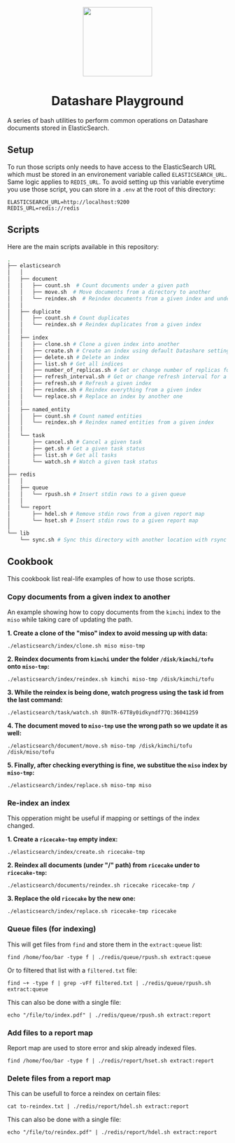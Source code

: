 <p align="center">
<a href="https://datashare.icij.org/">
  <img src="https://datashare.icij.org/android-chrome-512x512.png" width="158px">
</a>
</p>
<h1 align="center">Datashare Playground</h1>

A series of bash utilities to perform common operations on Datashare documents stored in ElasticSearch.

## Setup

To run those scripts only needs to have access to the ElasticSearch URL which must be stored in an 
environement variable called `ELASTICSEARCH_URL`. Same logic applies to `REDIS_URL`. To avoid setting up 
this variable everytime you use those script, you can store in a `.env` at the root of this directory:

```
ELASTICSEARCH_URL=http://localhost:9200
REDIS_URL=redis://redis
```

## Scripts

Here are the main scripts available in this repository:

```bash
.
├── elasticsearch
│   │
│   ├── document
│   │   ├── count.sh  # Count documents under a given path
│   │   ├── move.sh  # Move documents from a directory to another
│   │   └── reindex.sh  # Reindex documents from a given index and under a specific directory
│   │
│   ├── duplicate
│   │   ├── count.sh # Count duplicates
│   │   └── reindex.sh # Reindex duplicates from a given index
│   │
│   ├── index
│   │   ├── clone.sh # Clone a given index into another
│   │   ├── create.sh # Create an index using default Datashare settings
│   │   ├── delete.sh # Delete an index
│   │   ├── list.sh # Get all indices
│   │   ├── number_of_replicas.sh # Get or change number of replicas for a given index
│   │   ├── refresh_interval.sh # Get or change refresh interval for a given index
│   │   ├── refresh.sh # Refresh a given index
│   │   ├── reindex.sh # Reindex everything from a given index
│   │   └── replace.sh # Replace an index by another one
│   │
│   ├── named_entity
│   │   ├── count.sh # Count named entities
│   │   └── reindex.sh # Reindex named entities from a given index
│   │
│   └── task
│       ├── cancel.sh # Cancel a given task
│       ├── get.sh # Get a given task status
│       ├── list.sh # Get all tasks
│       └── watch.sh # Watch a given task status
│
├── redis
│   │
│   ├── queue
│   │   └── rpush.sh # Insert stdin rows to a given queue
│   │
│   └── report
│       ├── hdel.sh # Remove stdin rows from a given report map
│       └── hset.sh # Insert stdin rows to a given report map
│
└── lib
    └── sync.sh # Sync this directory with another location with rsync
```

## Cookbook

This cookbook list real-life examples of how to use those scripts.

### Copy documents from a given index to another

An example showing how to copy documents from the `kimchi` index to the `miso` while taking care of updating the path.

**1. Create a clone of the "miso" index to avoid messing up with data:**

```
./elasticsearch/index/clone.sh miso miso-tmp
```

**2. Reindex documents from `kimchi` under the folder `/disk/kimchi/tofu` onto `miso-tmp`:**

```
./elasticsearch/index/reindex.sh kimchi miso-tmp /disk/kimchi/tofu
```

**3. While the reindex is being done, watch progress using the task id from the last command:**

```
./elasticsearch/task/watch.sh 8UnTR-67T8y0idkyndf77Q:36041259
```

**4. The document moved to `miso-tmp` use the wrong path so we update it as well:**

```
./elasticsearch/document/move.sh miso-tmp /disk/kimchi/tofu /disk/miso/tofu
```

**5. Finally, after checking everything is fine, we substitue the `miso` index by `miso-tmp`:**

```
./elasticsearch/index/replace.sh miso-tmp miso
```

### Re-index an index

This opperation might be useful if mapping or settings of the index changed. 


**1. Create a `ricecake-tmp` empty index:**

```
./elasticsearch/index/create.sh ricecake-tmp
```

**2. Reindex all documents (under "/" path) from `ricecake` under to `ricecake-tmp`:**

```
./elasticsearch/documents/reindex.sh ricecake ricecake-tmp /
```

**3. Replace the old `ricecake` by the new one:**

```
./elasticsearch/index/replace.sh ricecake-tmp ricecake
```

### Queue files (for indexing)

This will get files from `find` and store them in the `extract:queue` list:

```
find /home/foo/bar -type f | ./redis/queue/rpush.sh extract:queue
```

Or to filtered that list with a `filtered.txt` file:

```
find ~+ -type f | grep -vFf filtered.txt | ./redis/queue/rpush.sh extract:queue
```

This can also be done with a single file:

```
echo "/file/to/index.pdf" | ./redis/queue/rpush.sh extract:report
```

### Add files to a report map

Report map are used to store error and skip already indexed files.

```
find /home/foo/bar -type f | ./redis/report/hset.sh extract:report
```
### Delete files from a report map

This can be usefull to force a reindex on certain files:

```
cat to-reindex.txt | ./redis/report/hdel.sh extract:report
```

This can also be done with a single file:

```
echo "/file/to/reindex.pdf" | ./redis/report/hdel.sh extract:report
```